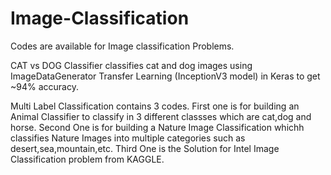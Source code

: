 # Image-Classification

Codes are available for Image classification Problems.                                                                                          

CAT vs DOG Classifier classifies cat and dog images  using ImageDataGenerator Transfer Learning (InceptionV3 model) in Keras to get ~94% accuracy.

Multi Label Classification contains 3 codes. First one is for building an Animal Classifier to classify in 3 different classses which are cat,dog and horse. Second One is for building a Nature Image Classification whichh classifies Nature Images into multiple categories such as desert,sea,mountain,etc. Third One is the Solution for Intel Image Classification problem from KAGGLE. 
